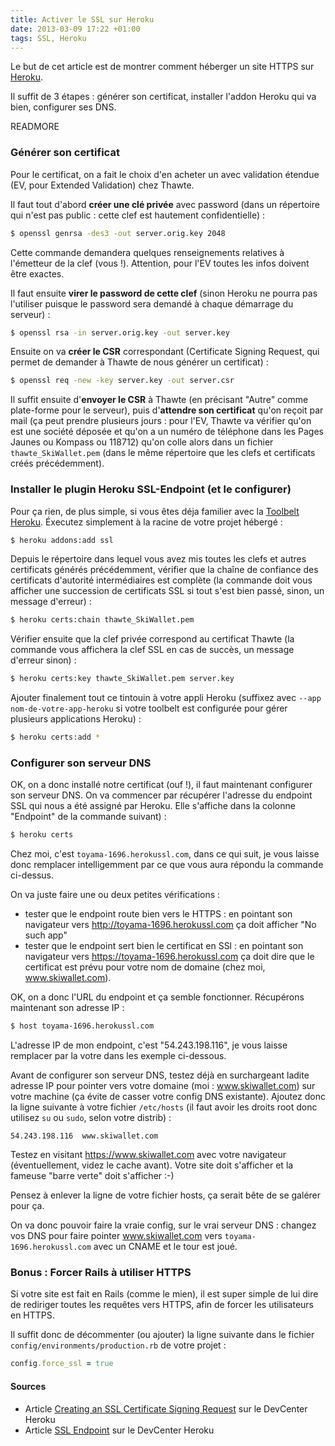 ```yaml
---
title: Activer le SSL sur Heroku
date: 2013-03-09 17:22 +01:00
tags: SSL, Heroku
---
```


Le but de cet article est de montrer comment héberger un site HTTPS sur [Heroku](http://www.heroku.com).

Il suffit de 3 étapes : générer son certificat, installer l'addon Heroku qui va bien, configurer ses DNS.

READMORE

### Générer son certificat

Pour le certificat, on a fait le choix d'en acheter un avec validation étendue (EV, pour Extended Validation) chez Thawte.

Il faut tout d'abord **créer une clé privée** avec password (dans un répertoire qui n'est pas public : cette clef est hautement confidentielle) :

```bash
$ openssl genrsa -des3 -out server.orig.key 2048
```

Cette commande demandera quelques renseignements relatives à l'émetteur de la clef (vous !). Attention, pour l'EV toutes les infos doivent être exactes.

Il faut ensuite **virer le password de cette clef** (sinon Heroku ne pourra pas l'utiliser puisque le password sera demandé à chaque démarrage du serveur) :

```bash
$ openssl rsa -in server.orig.key -out server.key
```

Ensuite on va **créer le CSR** correspondant (Certificate Signing Request, qui permet de demander à Thawte de nous générer un certificat) :

```bash
$ openssl req -new -key server.key -out server.csr
```

Il suffit ensuite d'**envoyer le CSR** à Thawte (en précisant "Autre" comme plate-forme pour le serveur), puis d'**attendre son certificat** qu'on reçoit par mail (ça peut prendre plusieurs jours : pour l'EV, Thawte va vérifier qu'on est une société déposée et qu'on a un numéro de téléphone dans les Pages Jaunes ou Kompass ou 118712) qu'on colle alors dans un fichier `thawte_SkiWallet.pem` (dans le même répertoire que les clefs et certificats créés précédemment).

### Installer le plugin Heroku SSL-Endpoint (et le configurer)

Pour ça rien, de plus simple, si vous êtes déja familier avec la [Toolbelt Heroku](https://toolbelt.heroku.com). Éxecutez simplement à la racine de votre projet hébergé :

```bash
$ heroku addons:add ssl
```

Depuis le répertoire dans lequel vous avez mis toutes les clefs et autres certificats générés précédemment, vérifier que la chaîne de confiance des certificats d'autorité intermédiaires est complète (la commande doit vous afficher une succession de certificats SSL si tout s'est bien passé, sinon, un message d'erreur) :

```bash
$ heroku certs:chain thawte_SkiWallet.pem
```

Vérifier ensuite que la clef privée correspond au certificat Thawte (la commande vous affichera la clef SSL en cas de succès, un message d'erreur sinon) :

```bash
$ heroku certs:key thawte_SkiWallet.pem server.key
```

Ajouter finalement tout ce tintouin à votre appli Heroku (suffixez avec `--app nom-de-votre-app-heroku` si votre toolbelt est configurée pour gérer plusieurs applications Heroku) :

```bash
$ heroku certs:add *
```

### Configurer son serveur DNS

OK, on a donc installé notre certificat (ouf !), il faut maintenant configurer son serveur DNS. On va commencer par récupérer l'adresse du endpoint SSL qui nous a été assigné par Heroku. Elle s'affiche dans la colonne "Endpoint" de la commande suivant) :

```bash
$ heroku certs
```

Chez moi, c'est `toyama-1696.herokussl.com`, dans ce qui suit, je vous laisse donc remplacer intelligemment par ce que vous aura répondu la commande ci-dessus.

On va juste faire une ou deux petites vérifications :
* tester que le endpoint route bien vers le HTTPS : en pointant son navigateur vers http://toyama-1696.herokussl.com ça doit afficher "No such app"
* tester que le endpoint sert bien le certificat en SSl : en pointant son navigateur vers https://toyama-1696.herokussl.com ça doit dire que le certificat est prévu pour votre nom de domaine (chez moi, www.skiwallet.com).

OK, on a donc l'URL du endpoint et ça semble fonctionner. Récupérons maintenant son adresse IP :

```bash
$ host toyama-1696.herokussl.com
```

L'adresse IP de mon endpoint, c'est "54.243.198.116", je vous laisse remplacer par la votre dans les exemple ci-dessous.

Avant de configurer son serveur DNS, testez déjà en surchargeant ladite adresse IP pour pointer vers votre domaine (moi : www.skiwallet.com) sur votre machine (ça évite de casser votre config DNS existante). Ajoutez donc la ligne suivante à votre fichier `/etc/hosts` (il faut avoir les droits root donc utilisez `su` ou `sudo`, selon votre distrib) :

```
54.243.198.116  www.skiwallet.com
```

Testez en visitant https://www.skiwallet.com avec votre navigateur (éventuellement, videz le cache avant). Votre site doit s'afficher et la fameuse "barre verte" doit s'afficher :-)

Pensez à enlever la ligne de votre fichier hosts, ça serait bête de se galérer pour ça.

On va donc pouvoir faire la vraie config, sur le vrai serveur DNS : changez vos DNS pour faire pointer www.skiwallet.com vers `toyama-1696.herokussl.com` avec un CNAME et le tour est joué.

### Bonus : Forcer Rails à utiliser HTTPS

Si votre site est fait en Rails (comme le mien), il est super simple de lui dire de rediriger toutes les requêtes vers HTTPS, afin de forcer les utilisateurs en HTTPS.

Il suffit donc de décommenter (ou ajouter) la ligne suivante dans le fichier `config/environments/production.rb` de votre projet :

```ruby
config.force_ssl = true
```

#### Sources

* Article [Creating an SSL Certificate Signing Request](https://devcenter.heroku.com/articles/csr) sur le DevCenter Heroku
* Article [SSL Endpoint](https://devcenter.heroku.com/articles/ssl-endpoint) sur le DevCenter Heroku
